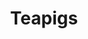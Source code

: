 ---
title: "Teapigs"
description: "Wireframes & Design"
weight: 4
snippet_1: [
    "/images/Teapigs-01.png",
    "/images/Teapigs-02.png"
    ]
company: "blubolt"
site_url: "https://www.sealskinz.com"
---